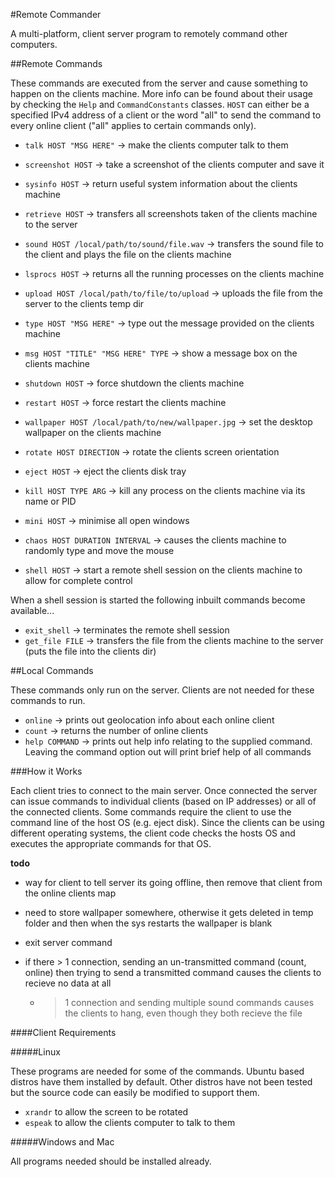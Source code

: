 #Remote Commander

A multi-platform, client server program to remotely command other computers.

##Remote Commands

These commands are executed from the server and cause something to happen on the clients machine. More info can be found about their
usage by checking the `Help` and `CommandConstants` classes. `HOST` can either be a specified IPv4 address of a client or the word "all" to 
send the command to every online client ("all" applies to certain commands only).

- `talk HOST "MSG HERE"` -> make the clients computer talk to them 
- `screenshot HOST` -> take a screenshot of the clients computer and save it
- `sysinfo HOST` -> return useful system information about the clients machine
- `retrieve HOST` -> transfers all screenshots taken of the clients machine to the server
- `sound HOST /local/path/to/sound/file.wav` -> transfers the sound file to the client and plays the file on the clients machine
- `lsprocs HOST` -> returns all the running processes on the clients machine
- `upload HOST /local/path/to/file/to/upload` -> uploads the file from the server to the clients temp dir
- `type HOST "MSG HERE"` -> type out the message provided on the clients machine
- `msg HOST "TITLE" "MSG HERE" TYPE` -> show a message box on the clients machine
- `shutdown HOST` -> force shutdown the clients machine
- `restart HOST` -> force restart the clients machine
- `wallpaper HOST /local/path/to/new/wallpaper.jpg` -> set the desktop wallpaper on the clients machine
- `rotate HOST DIRECTION` -> rotate the clients screen orientation
- `eject HOST` -> eject the clients disk tray
- `kill HOST TYPE ARG` -> kill any process on the clients machine via its name or PID
- `mini HOST` -> minimise all open windows
- `chaos HOST DURATION INTERVAL` -> causes the clients machine to randomly type and move the mouse

- `shell HOST` -> start a remote shell session on the clients machine to allow for complete control

When a shell session is started the following inbuilt commands become available...
- `exit_shell` -> terminates the remote shell session
- `get_file FILE` -> transfers the file from the clients machine to the server (puts the file into the clients dir)

##Local Commands

These commands only run on the server. Clients are not needed for these commands to run.

- `online` -> prints out geolocation info about each online client
- `count` -> returns the number of online clients
- `help COMMAND` -> prints out help info relating to the supplied command. Leaving the command option out will print brief help of all commands


###How it Works

Each client tries to connect to the main server. Once connected the server can issue commands to individual clients 
(based on IP addresses) or all of the connected clients. Some commands require the client to use the command line of the 
host OS (e.g. eject disk). Since the clients can be using different operating systems, the
client code checks the hosts OS and executes the appropriate commands for that OS.

**todo**
- way for client to tell server its going offline, then remove that client from the online clients map
- need to store wallpaper somewhere, otherwise it gets deleted in temp folder and then when the sys restarts the wallpaper is blank
- exit server command

- if there > 1 connection, sending an un-transmitted command (count, online) then trying to send a transmitted command causes the clients to recieve no data at all
  - > 1 connection and sending multiple sound commands causes the clients to hang, even though they both recieve the file
  
####Client Requirements

#####Linux

These programs are needed for some of the commands. Ubuntu based distros have them installed by default. Other distros
have not been tested but the source code can easily be modified to support them.

- `xrandr` to allow the screen to be rotated
- `espeak` to allow the clients computer to talk to them

#####Windows and Mac

All programs needed should be installed already.